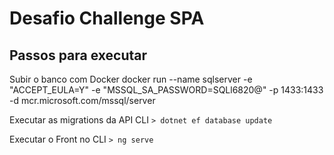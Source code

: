 # Desafio Challenge SPA

## Passos para executar

Subir o banco com Docker
docker run --name sqlserver -e "ACCEPT_EULA=Y" -e "MSSQL_SA_PASSWORD=SQLl6820@" -p 1433:1433 -d mcr.microsoft.com/mssql/server

Executar as migrations da API CLI
```> dotnet ef database update```

Executar o Front no CLI
```> ng serve```
